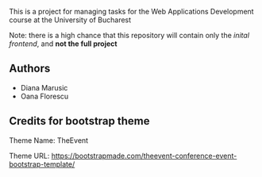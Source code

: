 This is a project for managing tasks for the Web Applications Development course at the University of Bucharest


Note: there is a high chance that this repository will contain only the *inital frontend*, and **not the full project**

## Authors
- Diana Marusic
- Oana Florescu

## Credits for bootstrap theme

Theme Name: TheEvent


Theme URL: https://bootstrapmade.com/theevent-conference-event-bootstrap-template/
